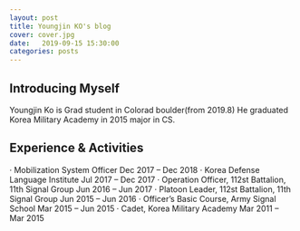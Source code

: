```yaml
---
layout: post
title: Youngjin KO's blog
cover: cover.jpg
date:   2019-09-15 15:30:00
categories: posts
---
```


## Introducing Myself

Youngjin Ko is Grad student in Colorad boulder(from 2019.8)
He graduated Korea Military Academy in 2015 major in CS.

## Experience & Activities

· Mobilization System Officer	Dec 2017 – Dec 2018
· Korea Defense Language Institute Jul 2017 – Dec 2017
· Operation Officer, 112st Battalion, 11th Signal Group	Jun 2016 – Jun 2017
· Platoon Leader, 112st Battalion, 11th Signal Group Jun 2015 – Jun 2016
· Officer’s Basic Course, Army Signal School  Mar 2015 – Jun 2015
· Cadet, Korea Military Academy	   Mar 2011 – Mar 2015

